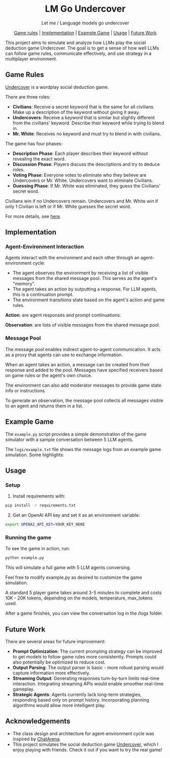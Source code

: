 <div align="center">

# LM Go Undercover

Let me / Language models go undercover

 [Game rules](#game-rules) | [Implementation](#implementation) | [Example Game](#example-game) | [Usage](#usage) | [Future Work](#future-work)

</div>

This project aims to simulate and analyze how LLMs play the social deduction game Undercover. The goal is to get a sense of how well LLMs can follow game rules, communicate effectively, and use strategy in a multiplayer environment.

## Game Rules

[Undercover](https://www.yanstarstudio.com) is a wordplay social deduction game.

There are three roles:

- **Civilians**: Receive a secret keyword that is the same for all civilians. Make up a description of the keyword without giving it away.
- **Undercovers**: Receive a keyword that is similar but slightly different from the civilians' keyword. Describe their keyword while trying to blend in.
- **Mr. White**: Receives no keyword and must try to blend in with civilians.

The game has four phases:
- **Description Phase**: Each player describes their keyword without revealing the exact word.
- **Discussion Phase**: Players discuss the descriptions and try to deduce roles.
- **Voting Phase**: Everyone votes to eliminate who they believe are Undercovers or Mr. White. Undercovers want to eliminate Civilians.
- **Guessing Phase**: If Mr. White was eliminated, they guess the Civilians' secret word.

Civilians win if no Undercovers remain. Undercovers and Mr. White win if only 1 Civilian is left or if Mr. White guesses the secret word.

For more details, see [here](https://www.yanstarstudio.com/undercover-how-to-play).

## Implementation

### Agent-Environment Interaction

Agents interact with the environment and each other through an agent-environment cycle:

- The agent observes the environment by receiving a list of visible messages from the shared message pool. This serves as the agent's "memory".
- The agent takes an action by outputting a response. For LLM agents, this is a continuation prompt.
- The environment transitions state based on the agent's action and game rules.

**Action**: are agent responses and prompt continuations.

**Observation**: are lists of visible messages from the shared message pool.

### Message Pool

The message pool enables indirect agent-to-agent communication. It acts as a proxy that agents can use to exchange information.

When an agent takes an action, a message can be created from their response and added to the pool. Messages have specified receivers based on game rules or the agent's own choice.

The environment can also add moderator messages to provide game state info or instructions.

To generate an observation, the message pool collects all messages visible to an agent and returns them in a list.

## Example Game

The `example.py` script provides a simple demonstration of the game simulator with a sample conversation between 5 LLM agents.

The `logs/example.txt` file shows the message logs from an example game simulation. Some highlights:

## Usage

### Setup

1. Install requirements with:

```bash
pip install -r requirements.txt
```

2. Get an OpenAI API key and set it as an environment variable:

```bash
export OPENAI_API_KEY=YOUR_KEY_HERE
```

### Running the game

To see the game in action, run:

```bash
python example.py
```

This will simulate a full game with 5 LLM agents conversing.

Feel free to modify example.py as desired to customize the game simulation.

A standard 5 player game takes around 3-5 minutes to complete and costs 10K - 20K tokens, depending on the models, temperature, max_tokens used.

After a game finishes, you can view the conversation log in the /logs folder.

## Future Work

There are several areas for future improvement:

- **Prompt Optimization**: The current prompting strategy can be improved to get models to follow game rules more consistently. Prompts could also potentially be optimized to reduce cost.
- **Output Parsing**: The output parser is basic - more robust parsing would capture information more effectively.
- **Streaming Output**: Generating responses turn-by-turn limits real-time interaction. Integrating streaming APIs would enable smoother real-time gameplay.
- **Strategic Agents**: Agents currently lack long-term strategies, responding based only on prompt history. Incorporating planning algorithms would allow more intelligent play.

## Acknowledgements
- The class design and architecture for agent-environment cycle was inspired by [ChatArena](https://github.com/Farama-Foundation/chatarena/).
- This project simulates the social deduction game [Undercover](https://www.yanstarstudio.com), which I enjoy playing with friends. Check it out if you want to try the real game!